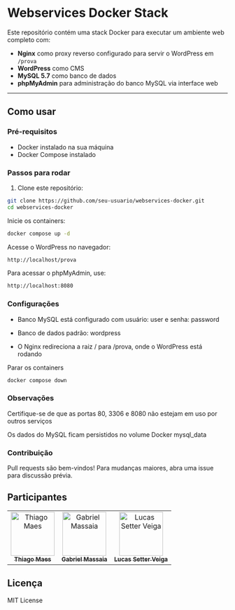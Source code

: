 # Webservices Docker Stack

Este repositório contém uma stack Docker para executar um ambiente web completo com:

-   **Nginx** como proxy reverso configurado para servir o WordPress em `/prova`
-   **WordPress** como CMS
-   **MySQL 5.7** como banco de dados
-   **phpMyAdmin** para administração do banco MySQL via interface web

---

## Como usar

### Pré-requisitos

-   Docker instalado na sua máquina
-   Docker Compose instalado

### Passos para rodar

1. Clone este repositório:

```bash
git clone https://github.com/seu-usuario/webservices-docker.git
cd webservices-docker
```

Inicie os containers:

```bash
docker compose up -d
```

Acesse o WordPress no navegador:

```bash
http://localhost/prova
```

Para acessar o phpMyAdmin, use:

```bash
http://localhost:8080
```

### Configurações
- Banco MySQL está configurado com usuário: user e senha: password

- Banco de dados padrão: wordpress

- O Nginx redireciona a raiz / para /prova, onde o WordPress está rodando

Parar os containers
```bash
docker compose down
```

### Observações
Certifique-se de que as portas 80, 3306 e 8080 não estejam em uso por outros serviços

Os dados do MySQL ficam persistidos no volume Docker mysql_data

### Contribuição
Pull requests são bem-vindos! Para mudanças maiores, abra uma issue para discussão prévia.

## Participantes

<table>
  <tr>
    <td align="center">
      <a href="https://github.com/thiagomaes">
        <img src="https://github.com/thiagomaes.png" width="100px;" alt="Thiago Maes"/>
        <br />
        <sub><b>Thiago Maes</b></sub>
      </a>
    </td>
    <td align="center">
      <a href="https://github.com/gabrielmassaia">
        <img src="https://github.com/gabrielmassaia.png" width="100px;" alt="Gabriel Massaia"/>
        <br />
        <sub><b>Gabriel Massaia</b></sub>
      </a>
    </td>
    <td align="center">
      <a href="https://github.com/LucasSetterVeiga">
        <img src="https://github.com/LucasSetterVeiga.png" width="100px;" alt="Lucas Setter Veiga"/>
        <br />
        <sub><b>Lucas Setter Veiga</b></sub>
      </a>
    </td>
  </tr>
</table>


## Licença
MIT License

